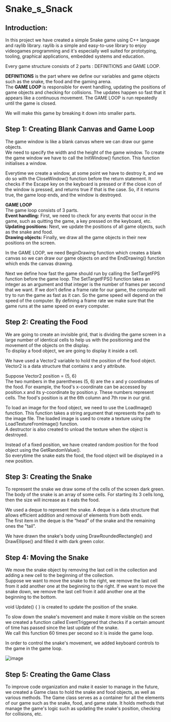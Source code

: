 # **Snake_s_Snack**

## **Introduction:**

In this project we have created a simple Snake game using C++ language and raylib library. raylib is a simple and easy-to-use library to enjoy videogames programming and it's especially well suited for prototyping, tooling, graphical applications, embedded systems and education.

Every game structure consists of 2 parts : DEFINITIONS and GAME LOOP.

**DEFINITIONS** is the part where we define our variables and game objects such as the snake, the food and the gaming arena. 
<br>The **GAME LOOP** is responsible for event handling, updating the positions of game objects and checking for collisions. The updates happen so fast that it appears like a continuous movement. The GAME LOOP is run repeatedly until the game is closed. 

We will make this game by breaking it down into smaller parts.

## **Step 1: Creating Blank Canvas and Game Loop**

The game window is like a blank canvas where we can draw our game objects.
<br>We need to specify the width and the height of the game window. To create the game window we have to call the InitWindow() function. This function initialises a window.

Everytime we create a window, at some point we have to destroy it, and we do so with the CloseWindow() function before the return statement. It checks if the Escape key on the keyboard is pressed or if the close icon of the window is pressed, and returns true if that is the case. So, if it returns true, the game loop ends, and the window is destroyed.

**GAME LOOP**
<br>The game loop consists of 3 parts. 
<br>**Event handling:** First, we need to check for any events that occur in the game, such as
quitting the game, a key pressed on the keyboard, etc. 
<br>**Updating positions:** Next, we update the positions of all game objects, such as the snake and food. 
<br>**Drawing objects:** Finally, we draw all the game objects in their new positions on the screen. 

In the GAME LOOP, we need BeginDrawing function which creates a blank canvas so we can draw our game objects on and the EndDrawing() function which ends the canvas drawing.

Next we define how fast the game should run by calling the SetTargetFPS function before the game loop. The SetTargetFPS() function takes an integer as an argument and that integer is the number of frames per second that we want. If we don’t define a frame rate for our game, the computer will try to run the game as fast as it can. So the game speed will depend on the speed of the computer. By defining a frame rate we make sure that the game runs at the same speed on every computer.


## **Step 2: Creating the Food**

We are going to create an invisible grid, that is dividing the game screen in a large
number of identical cells to help us with the positioning and the movement of the objects on the display.
<br>To display a food object, we are going to display it inside a cell.

We have used a Vector2 variable to hold the position of the food object. Vector2 is a data structure that contains x and y attribute.

Suppose Vector2 position = {5, 6}
<br>The two numbers in the parentheses (5, 6) are the x and y coordinates of the food. For example, the food's x-coordinate can be accessed by position.x and its y-coordinate by position.y. These numbers represent cells. The food's position is at the 6th column and 7th row in our grid.

To load an image for the food object, we need to use the LoadImage() function. This function takes a string argument that represents the path to the image file. The loaded image is used to create a texture using the LoadTextureFromImage() function. 
<br>A destructor is also created to unload the texture when the object is destroyed.

Instead of a fixed position, we have created random position for the food object using the GetRandomValue(). 
<br>So everytime the snake eats the food, the food object will be displayed in a new position.

## **Step 3: Creating the Snake**

To represent the snake we draw some of the cells of the screen dark green. The body of the snake is an array of some cells. For starting its 3 cells long, then the size will increase as it eats the food.

 We used a deque to represent the snake. A deque is a data structure that allows efficient addition and removal of elements from both ends.
<br>The first item in the deque is the “head” of the snake and the remaining ones the "tail".

We have drawn the snake's body using DrawRoundedRectangle() and DrawEllipse() and filled it with dark green color.

## **Step 4: Moving the Snake**

We move the snake object by removing the last cell in the collection and adding a new cell to the beginning of the collection. 
<br>Suppose we want to move the snake to the right, we remove the last cell from it add another one at the beginning to the right. If we want to move the snake down, we remove the last cell from it add another one at the beginning to the bottom.

void Update() { } is created to update the position of the snake.

To slow down the snake's movement and make it more visible on the screen we created a function called EventTriggered that checks if a certain amount of time has passed since the last update of the snake.
<br> We call this function 60 times per second so it is inside the game loop.

In order to control the snake's movement, we added keyboard controls to the game in the game loop.

![image](https://github.com/titli17/Snake_s_Snack/assets/96014974/9fd5205b-1fdc-4d60-bdee-34d2171664f8)

## **Step 5: Creating the Game Class**

To improve code organization and make it easier to manage in the future, we created a
Game class to hold the snake and food objects, as well as various methods. The Game class serves as a container for all the elements of our game such as the snake, food, and game state. It holds methods that manage the game's logic such as updating the snake's position, checking for collisions, etc. 


